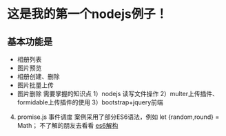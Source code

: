 # 这是我的第一个nodejs例子！
## 基本功能是
- 相册列表
- 图片预览
- 相册创建、删除
- 图片批量上传
- 图片删除
需要掌握的知识点
1）nodejs 读写文件操作
2）multer上传插件、formidable上传插件的使用
3）bootstrap+jquery前端
4) promise.js 事件调度
案例采用了部分ES6语法，例如 let {random,round} = Math； 
不了解的朋友去看看 [es6解构](http://es6.ruanyifeng.com/#docs/destructuring#%E5%AF%B9%E8%B1%A1%E7%9A%84%E8%A7%A3%E6%9E%84%E8%B5%8B%E5%80%BC)


  
